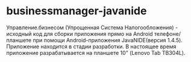 # businessmanager-javanide
Управление.бизнесом (Упрощенная Система Налогообложения) - исходный код для сборки приложения прямо на Android телефоне/планшете при помощи Android-приложения JavaNIDE(версия 1.4.5). Приложение находится в стадии разработки. В настоящее время приложение разрабатывается на планшете 10" (Lenovo Tab TB304L).
